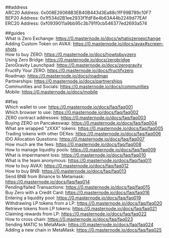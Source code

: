 ##address  
ARC20 Address: 0x008E26068B3EB40B443d3Ea88c1fF99B789c10F7  
BEP20 Address: 0x1f534d2B1ee2933f1fdF8e4b63A44b2249d77EAf  
ERC20 Address: 0xf0939011a9bb95c3b791f0cb546377ed2693a574  

##guides  
What is Zero Exchange:  https://0.masternode.io/docs/whatiszeroexchange  
Adding Custom Token on AVAX: https://0.masternode.io/docs/avax#screen-shots  
How to buy ZERO: https://0.masternode.io/docs/howtobuyzero  
Using Zero Bridge: https://0.masternode.io/docs/zerobridge  
ZeroGravity Launchpad: https://0.masternode.io/docs/zerogravity  
Fructify Your ZERO: https://0.masternode.io/docs/fructifyzero  
Roadmap: https://0.masternode.io/docs/roadmap  
Partnerships: https://0.masternode.io/docs/partnerships  
Communities and Socials: https://0.masternode.io/docs/communities  
Mobile: https://0.masternode.io/docs/mobile  

##faq  
Which wallet to use: https://0.masternode.io/docs/faq/faq001  
Which browser to use: https://0.masternode.io/docs/faq/faq002  
ZERO contract addresses: https://0.masternode.io/docs/faq/faq003  
Buying ZERO on Pancakeswap: https://0.masternode.io/docs/faq/faq004  
What are wrapped "zXXX" tokens: https://0.masternode.io/docs/faq/faq005  
Trading tokens with other DEXes: https://0.masternode.io/docs/faq/faq006  
IDO Allocation Questions: https://0.masternode.io/docs/faq/faq007  
How much are the fees: https://0.masternode.io/docs/faq/faq008  
How to manage liquidity pools: https://0.masternode.io/docs/faq/faq009  
What is impermanent loss: https://0.masternode.io/docs/faq/faq010  
What is the team anonymous: https://0.masternode.io/docs/faq/faq011  
How to buy AVAX: https://0.masternode.io/docs/faq/faq012  
How to buy BNB: https://0.masternode.io/docs/faq/faq013  
Send BNB from Binance to Metamask: https://0.masternode.io/docs/faq/faq014  
Pending/failed Transactions: https://0.masternode.io/docs/faq/faq015  
Buy Zero with a Credit Card: https://0.masternode.io/docs/faq/faq016  
Entering a liquidity pool: https://0.masternode.io/docs/faq/faq019  
Withdrawing LP tokens from a LP: https://0.masternode.io/docs/faq/faq020  
Retrieve tokens from LP tokens: https://0.masternode.io/docs/faq/faq021  
Claiming rewards from LP: https://0.masternode.io/docs/faq/faq022  
How to cross chain: https://0.masternode.io/docs/faq/faq023  
Sending MATIC to MetaMask: https://0.masternode.io/docs/faq/faq024  
Adding a new chain in MetaMask: https://0.masternode.io/docs/faq/faq025 
